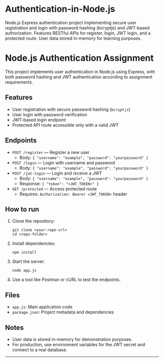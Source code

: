 # Authentication-in-Node.js
Node.js Express authentication project implementing secure user registration and login with password hashing (bcryptjs) and JWT-based authorization. Features RESTful APIs for register, login, JWT login, and a protected route. User data stored in-memory for learning purposes.
# Node.js Authentication Assignment

This project implements user authentication in Node.js using Express, with both password hashing and JWT authentication according to assignment requirements.

## Features

- User registration with secure password hashing (`bcryptjs`)
- User login with password verification
- JWT-based login endpoint
- Protected API route accessible only with a valid JWT

## Endpoints

- `POST /register` — Register a new user
  - Body: `{ "username": "example", "password": "yourpassword" }`
- `POST /login` — Login with username and password
  - Body: `{ "username": "example", "password": "yourpassword" }`
- `POST /jwt-login` — Login and receive a JWT
  - Body: `{ "username": "example", "password": "yourpassword" }`
  - Response: `{ "token": "<JWT_TOKEN>" }`
- `GET /protected` — Access protected route
  - Requires: `Authorization: Bearer <JWT_TOKEN>` header

## How to run

1. Clone the repository:
    ```
    git clone <your-repo-url>
    cd <repo-folder>
    ```
2. Install dependencies:
    ```
    npm install
    ```
3. Start the server:
    ```
    node app.js
    ```
4. Use a tool like Postman or cURL to test the endpoints.

## Files

- `app.js`: Main application code
- `package.json`: Project metadata and dependencies

## Notes

- User data is stored in-memory for demonstration purposes.
- For production, use environment variables for the JWT secret and connect to a real database.

---

